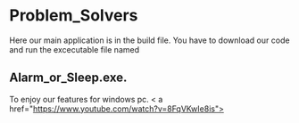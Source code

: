 # Problem_Solvers
Here our main application is in the build file. You have to download our code and run the excecutable file named 
## Alarm_or_Sleep.exe. 
To enjoy our features for windows pc.
< a href="https://www.youtube.com/watch?v=8FqVKwIe8is">
